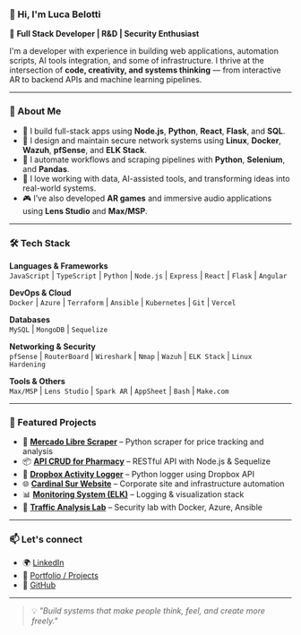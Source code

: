 ### 👋 Hi, I'm Luca Belotti

🎯 **Full Stack Developer | R&D | Security Enthusiast**

I'm a developer with experience in building web applications, automation scripts, AI tools integration, and some of infrastructure. I thrive at the intersection of **code, creativity, and systems thinking** — from interactive AR to backend APIs and machine learning pipelines.

---

### 🧠 About Me

- 🔧 I build full-stack apps using **Node.js**, **Python**, **React**, **Flask**, and **SQL**.
- 📡 I design and maintain secure network systems using **Linux**, **Docker**, **Wazuh**, **pfSense**, and **ELK Stack**.
- 🤖 I automate workflows and scraping pipelines with **Python**, **Selenium**, and **Pandas**.
- 🧪 I love working with data, AI-assisted tools, and transforming ideas into real-world systems.
- 🎮 I’ve also developed **AR games** and immersive audio applications using **Lens Studio** and **Max/MSP**.

---

### 🛠️ Tech Stack

**Languages & Frameworks**  
`JavaScript` | `TypeScript` | `Python` | `Node.js` | `Express` | `React` | `Flask` | `Angular`

**DevOps & Cloud**  
`Docker` | `Azure` | `Terraform` | `Ansible` | `Kubernetes` | `Git` | `Vercel`

**Databases**  
`MySQL` | `MongoDB` | `Sequelize`

**Networking & Security**  
`pfSense` | `RouterBoard` | `Wireshark` | `Nmap` | `Wazuh` | `ELK Stack` | `Linux Hardening`

**Tools & Others**  
`Max/MSP` | `Lens Studio` | `Spark AR` | `AppSheet` | `Bash` | `Make.com`

---

### 🚀 Featured Projects

- 🧬 **[Mercado Libre Scraper](https://github.com/lucab3/mercado-libre-scraper)** – Python scraper for price tracking and analysis  
- 📦 **[API CRUD for Pharmacy](https://github.com/lucab3/APIfarmaciacrud)** – RESTful API with Node.js & Sequelize  
- 🔐 **[Dropbox Activity Logger](https://github.com/lucab3/DrobpoxLogger)** – Python logger using Dropbox API  
- 🌐 **[Cardinal Sur Website](https://cardinalxsur.com.ar/)** – Corporate site and infrastructure automation  
- 📊 **[Monitoring System (ELK)](https://github.com/lucab3/MonitoringSysLog)** – Logging & visualization stack  
- 🧠 **[Traffic Analysis Lab](https://github.com/lucab3/TrafficAnalysisLab)** – Security lab with Docker, Azure, Ansible

---

### 📫 Let's connect

- 🌍 [LinkedIn](https://www.linkedin.com/in/luca-belotti-519a9613b/)  
- 💼 [Portfolio / Projects]()  
- 🐙 [GitHub](https://github.com/lucab3)  

---

> 💡 *"Build systems that make people think, feel, and create more freely."*
